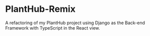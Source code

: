 # PlantHub-Remix
A refactoring of my PlantHub project using Django as the Back-end Framework with TypeScript in the React view.
